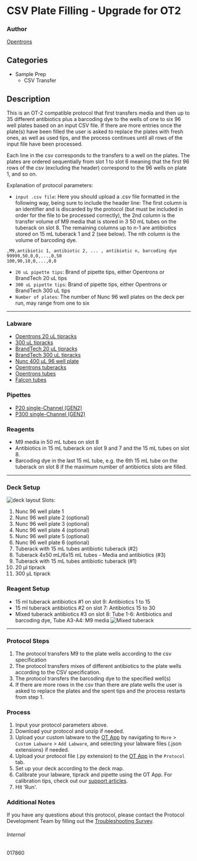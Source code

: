 # CSV Plate Filling - Upgrade for OT2

### Author
[Opentrons](https://opentrons.com/)

## Categories
* Sample Prep
	* CSV Transfer

## Description
This is an OT-2 compatible protocol that first transfers media and then up to 35 different antibiotics plus a barcoding dye to the wells of one to six 96 well plates based on an input CSV file. If there are more entries once the plate(s) have been filled the user is asked to replace the plates with fresh ones, as well as used tips, and the process continues until all rows of the input file have been processed.

Each line in the csv corresponds to the transfers to a well on the plates. The plates are ordered sequentially from slot 1 to slot 6 meaning that the first 96 rows of the csv (excluding the header) correspond to the 96 wells on plate 1, and so on.

Explanation of protocol parameters:
* `input .csv file`: Here you should upload a .csv file formatted in the following way, being sure to include the header line: The first column is an identifier and is discarded by the protocol (but must be included in order for the file to be processed correctly), the 2nd column is the transfer volume of M9 media that is stored in 3 50 mL tubes on the tuberack on slot 8. The remaining columns up to n-1 are antibiotics stored on 15 mL tuberack 1 and 2 (see below). The nth column is the volume of barcoding dye.
```
,M9,antibiotic 1, antibiotic 2, ... , antibiotic n, barcoding dye
99999,50,0,0,...,0,50
100,90,10,0,...,0,0
```
* `20 uL pipette tips`: Brand of pipette tips, either Opentrons or BrandTech 20 uL tips
* `300 uL pipette tips`:  Brand of pipette tips, either Opentrons or BrandTech 300 uL tips
* `Number of plates`: The number of Nunc 96 well plates on the deck per run, may range from one to six

---

### Labware
* [Opentrons 20 uL tipracks](https://shop.opentrons.com/opentrons-20-l-tips-160-racks-800-refills/)
* [300 uL tipracks](https://shop.opentrons.com/opentrons-300ul-tips-1000-refills/)
* [BrandTech 20 uL tipracks](https://brandtech.com/product/standard-tips/)
* [BrandTech 300 uL tipracks](https://brandtech.com/product/standard-tips/)
* [Nunc 400 µL 96 well plate](https://www.thermofisher.com/us/en/home/life-science/cell-culture/cell-culture-plastics/nunc-plate-selection-guide.html#!/n_format:96)
* [Opentrons tuberacks](https://shop.opentrons.com/4-in-1-tube-rack-set/)
* [Opentrons tubes](https://shop.opentrons.com/consumables/)
* [Falcon tubes](https://ecatalog.corning.com/life-sciences/b2c/US/en/Liquid-Handling/Tubes%2C-Liquid-Handling/Centrifuge-Tubes/Falcon%C2%AE-Conical-Centrifuge-Tubes/p/falconConicalTubes)

### Pipettes
* [P20 single-Channel (GEN2)](https://shop.opentrons.com/single-channel-electronic-pipette-p20/)
* [P300 single-Channel (GEN2)](https://shop.opentrons.com/single-channel-electronic-pipette-p20/)

### Reagents
* M9 media in 50 mL tubes on slot 8
* Antibiotics in 15 mL tuberack on slot 9 and 7 and the 15 mL tubes on slot 8.
* Barcoding dye in the last 15 mL tube, e.g. the 6th 15 mL tube on the tuberack on slot 8 if the maximum number of antibiotics slots are filled.

---

### Deck Setup
![deck layout](https://opentrons-protocol-library-website.s3.amazonaws.com/custom-README-images/017860/deck.jpg)
Slots:
1. Nunc 96 well plate 1
2. Nunc 96 well plate 2 (optional)
3. Nunc 96 well plate 3 (optional)
4. Nunc 96 well plate 4 (optional)
5. Nunc 96 well plate 5 (optional)
6. Nunc 96 well plate 6 (optional)
7. Tuberack with 15 mL tubes antibiotic tuberack (#2)
8. Tuberack 4x50 mL/6x15 mL tubes - Media and antibiotics (#3)
9. Tuberack with 15 mL tubes antibiotic tuberack (#1)
10. 20 µl tiprack
11. 300 µL tiprack


### Reagent Setup
* 15 ml tuberack antibiotics #1 on slot 9: Antibiotics 1 to 15
* 15 ml tuberack antibiotics #2 on slot 7: Antibiotics 15 to 30
* Mixed tuberack antibiotics #3 on slot 8: Tube 1-6: Antibiotics and barcoding dye, Tube A3-A4: M9 media
![Mixed tuberack](https://opentrons-protocol-library-website.s3.amazonaws.com/custom-README-images/017860/mixed_rack_slot8.jpg)

---

### Protocol Steps
1. The protocol transfers M9 to the plate wells according to the csv specification
2. The protocol transfers mixes of different antibiotics to the plate wells according to the CSV specification.
3. The protocol transfers the barcoding dye to the specified well(s)
4. If there are more rows in the csv than there are plate wells the user is asked to replace the plates and the spent tips and the process restarts from step 1.

### Process
1. Input your protocol parameters above.
2. Download your protocol and unzip if needed.
3. Upload your custom labware to the [OT App](https://opentrons.com/ot-app) by navigating to `More` > `Custom Labware` > `Add Labware`, and selecting your labware files (.json extensions) if needed.
4. Upload your protocol file (.py extension) to the [OT App](https://opentrons.com/ot-app) in the `Protocol` tab.
5. Set up your deck according to the deck map.
6. Calibrate your labware, tiprack and pipette using the OT App. For calibration tips, check out our [support articles](https://support.opentrons.com/en/collections/1559720-guide-for-getting-started-with-the-ot-2).
7. Hit 'Run'.

### Additional Notes
If you have any questions about this protocol, please contact the Protocol Development Team by filling out the [Troubleshooting Survey](https://protocol-troubleshooting.paperform.co/).

###### Internal
017860
